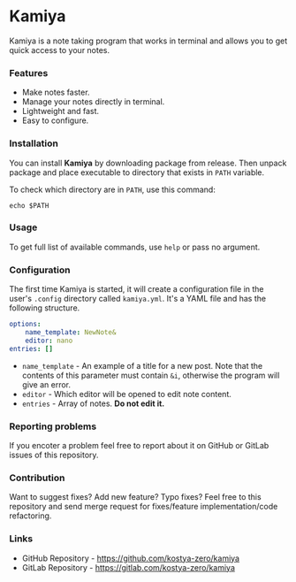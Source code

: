 # Kamiya

Kamiya is a note taking program that works in terminal and allows you to get quick access to your notes.

### Features

- Make notes faster.
- Manage your notes directly in  terminal.
- Lightweight and fast.
- Easy to configure.

### Installation

You can install **Kamiya** by downloading package from release.
Then unpack package and place executable to directory that exists in `PATH` variable.

To check which directory are in `PATH`, use this command:

```shell
echo $PATH
```

### Usage

To get full list of available commands, use `help` or pass no argument.

### Configuration

The first time Kamiya is started, it will create a configuration file in the user's `.config` directory called `kamiya.yml`.
It's a YAML file and has the following structure.

```yml
options: 
    name_template: NewNote&
    editor: nano
entries: []
```
- `name_template` - An example of a title for a new post. Note that the contents of this parameter must contain `&i`, otherwise the program will give an error.
- `editor` - Which editor will be opened to edit note content.
- `entries` - Array of notes. **Do not edit it.**

### Reporting problems

If you encoter a problem feel free to report about it on GitHub or GitLab issues of this repository.

### Contribution

Want to suggest fixes? Add new feature? Typo fixes? 
Feel free to this repository and send merge request for fixes/feature implementation/code refactoring.


### Links

- GitHub Repository - https://github.com/kostya-zero/kamiya
- GitLab Repository - https://gitlab.com/kostya-zero/kamiya

